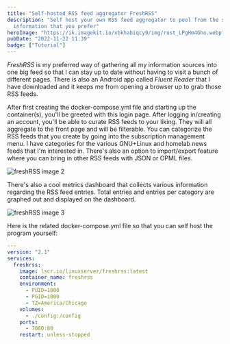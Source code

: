 ```yaml
---
title: "Self-hosted RSS feed aggregator FreshRSS"
description: "Self host your own RSS feed aggregator to pool from the sources of
  information that you prefer"
heroImage: "https://ik.imagekit.io/xbkhabiqcy9/img/rust_LPgHm4Gho.webp?updatedAt=1679671463190"
pubDate: "2022-11-22 11:39"
badge: ["Tutorial"]
---
```

*FreshRSS* is my preferred way of gathering all my information sources into one big feed so that I can stay up to date without having to visit a bunch of different pages.  There is also an Android app called *Fluent Reader* that I have downloaded and it keeps me from opening a browser up to grab those RSS feeds.

After first creating the docker-compose.yml file and starting up the container(s), you'll be greeted with this login page.  After logging in/creating an account, you'll be able to curate RSS feeds to your liking.  They will all aggregate to the front page and will be filterable. You can categorize the RSS feeds that you create by going into the subscription management menu.  I have categories for the various GNU+Linux and homelab news feeds that I'm interested in.  There's also an option to import/export feature where you can bring in other RSS feeds with JSON or OPML files.

<img alt="freshRSS image 2" width={860} src="https://ik.imagekit.io/xbkhabiqcy9/img/Screenshot_2022-11-22_at_08-22-03__103__Main_stream___FreshRSS_aPkF2Ujbb.png?ik-sdk-version=javascript-1.4.3&updatedAt=1669126940053" />

There's also a cool metrics dashboard that collects various information regarding the RSS feed entries.  Total entries and entries per category are graphed out and displayed on the dashboard.

<img alt="freshRSS image 3" width={860} src="https://ik.imagekit.io/xbkhabiqcy9/img/Screenshot_2022-11-22_at_08-33-42_Statistics___FreshRSS_l_87zWnH2.png?ik-sdk-version=javascript-1.4.3&updatedAt=1669127639979" />

Here is the related docker-compose.yml file so that you can self host the program yourself:

```yaml
---
version: "2.1"
services:
  freshrss:
    image: lscr.io/linuxserver/freshrss:latest
    container_name: freshrss
    environment:
      - PUID=1000
      - PGID=1000
      - TZ=America/Chicago
    volumes:
      - ./config:/config
    ports:
      - 7080:80
    restart: unless-stopped
```